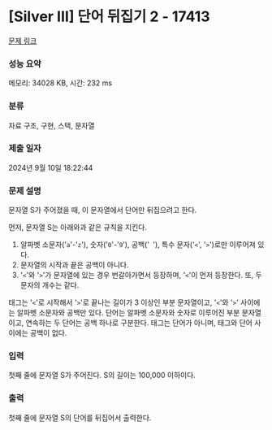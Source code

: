# [Silver III] 단어 뒤집기 2 - 17413 

[문제 링크](https://www.acmicpc.net/problem/17413) 

### 성능 요약

메모리: 34028 KB, 시간: 232 ms

### 분류

자료 구조, 구현, 스택, 문자열

### 제출 일자

2024년 9월 10일 18:22:44

### 문제 설명

<p>문자열 S가 주어졌을 때, 이 문자열에서 단어만 뒤집으려고 한다.</p>

<p>먼저, 문자열 S는 아래와과 같은 규칙을 지킨다.</p>

<ol>
	<li>알파벳 소문자('<code>a</code>'-'<code>z</code>'), 숫자('<code>0</code>'-'<code>9</code>'), 공백('<code> </code>'), 특수 문자('<code><</code>', '<code>></code>')로만 이루어져 있다.</li>
	<li>문자열의 시작과 끝은 공백이 아니다.</li>
	<li>'<code><</code>'와 '<code>></code>'가 문자열에 있는 경우 번갈아가면서 등장하며, '<code><</code>'이 먼저 등장한다. 또, 두 문자의 개수는 같다.</li>
</ol>

<p>태그는 '<code><</code>'로 시작해서 '<code>></code>'로 끝나는 길이가 3 이상인 부분 문자열이고, '<code><</code>'와 '<code>></code>' 사이에는 알파벳 소문자와 공백만 있다. 단어는 알파벳 소문자와 숫자로 이루어진 부분 문자열이고, 연속하는 두 단어는 공백 하나로 구분한다. 태그는 단어가 아니며, 태그와 단어 사이에는 공백이 없다.</p>

### 입력 

 <p>첫째 줄에 문자열 S가 주어진다. S의 길이는 100,000 이하이다.</p>

### 출력 

 <p>첫째 줄에 문자열 S의 단어를 뒤집어서 출력한다.</p>

